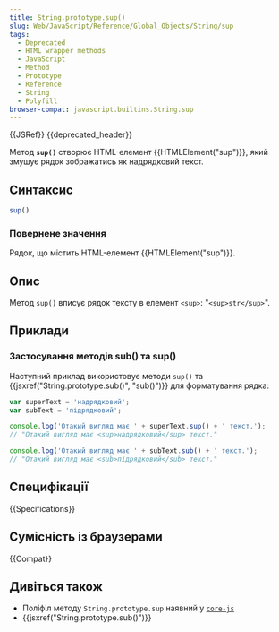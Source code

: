 ```yaml
---
title: String.prototype.sup()
slug: Web/JavaScript/Reference/Global_Objects/String/sup
tags:
  - Deprecated
  - HTML wrapper methods
  - JavaScript
  - Method
  - Prototype
  - Reference
  - String
  - Polyfill
browser-compat: javascript.builtins.String.sup
---
```

{{JSRef}} {{deprecated_header}}

Метод **`sup()`** створює HTML-елемент {{HTMLElement("sup")}}, який змушує рядок зображатись як надрядковий текст.

## Синтаксис

```js
sup()
```

### Повернене значення

Рядок, що містить HTML-елемент {{HTMLElement("sup")}}.

## Опис

Метод `sup()` вписує рядок тексту в елемент `<sup>`: "`<sup>str</sup>`".

## Приклади

### Застосування методів sub() та sup()

Наступний приклад використовує методи `sup()` та {{jsxref("String.prototype.sub()", "sub()")}} для форматування рядка:

```js
var superText = 'надрядковий';
var subText = 'підрядковий';

console.log('Отакий вигляд має ' + superText.sup() + ' текст.');
// "Отакий вигляд має <sup>надрядковий</sup> текст."

console.log('Отакий вигляд має ' + subText.sub() + ' текст.');
// "Отакий вигляд має <sub>підрядковий</sub> текст."
```

## Специфікації

{{Specifications}}

## Сумісність із браузерами

{{Compat}}

## Дивіться також

- Поліфіл методу `String.prototype.sup` наявний у [`core-js`](https://github.com/zloirock/core-js#ecmascript-string-and-regexp)
- {{jsxref("String.prototype.sub()")}}
